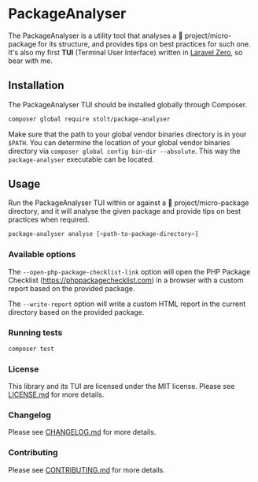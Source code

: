 # PackageAnalyser

The PackageAnalyser is a utility tool that analyses a 🐘 project/micro-package
for its structure, and provides tips on best practices for such one. It's also my first __TUI__ (Terminal User Interface)
written in [Laravel Zero](https://laravel-zero.com/), so bear with me.

## Installation

The PackageAnalyser TUI should be installed globally through Composer.

``` bash
composer global require stolt/package-analyser
```

Make sure that the path to your global vendor binaries directory is in your `$PATH`.
You can determine the location of your global vendor binaries directory via
`composer global config bin-dir --absolute`. This way the `package-analyser`
executable can be located.

## Usage

Run the PackageAnalyser TUI within or against a 🐘 project/micro-package directory, and it will analyse
the given package and provide tips on best practices when required.

``` bash
package-analyser analyse [<path-to-package-directory>]
```

### Available options

The `--open-php-package-checklist-link` option will open the PHP Package Checklist (https://phppackagechecklist.com) in
a browser with a custom report based on the provided package.

The `--write-report` option will write a custom HTML report in the current directory based on the provided package.

### Running tests

``` bash
composer test
```

### License

This library and its TUI are licensed under the MIT license. Please see [LICENSE.md](LICENSE.md) for more details.

### Changelog

Please see [CHANGELOG.md](CHANGELOG.md) for more details.

### Contributing

Please see [CONTRIBUTING.md](.github/CONTRIBUTING.md) for more details.
